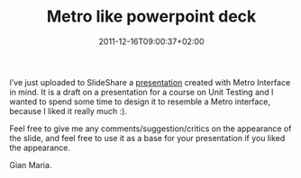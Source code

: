 ﻿---
title: "Metro like powerpoint deck"
description: ""
date: 2011-12-16T09:00:37+02:00
draft: false
tags: [MetroUi]
categories: [General]
---
I’ve just uploaded to SlideShare a [presentation](http://www.slideshare.net/alkampfer/unit-testing-10611545) created with Metro Interface in mind. It is a draft on a presentation for a course on Unit Testing and I wanted to spend some time to design it to resemble a Metro interface, because I liked it really much :).

Feel free to give me any comments/suggestion/critics on the appearance of the slide, and feel free to use it as a base for your presentation if you liked the appearance.

Gian Maria.
